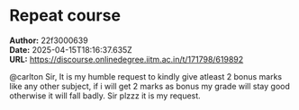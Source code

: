 # Repeat course

**Author:** 22f3000639  
**Date:** 2025-04-15T18:16:37.635Z  
**URL:** https://discourse.onlinedegree.iitm.ac.in/t/171798/619892

@carlton
Sir, It is my humble request to kindly give atleast 2 bonus marks like any other subject, if i will get 2 marks as bonus my grade will stay good otherwise it will fall badly.
Sir plzzz it is my request.
